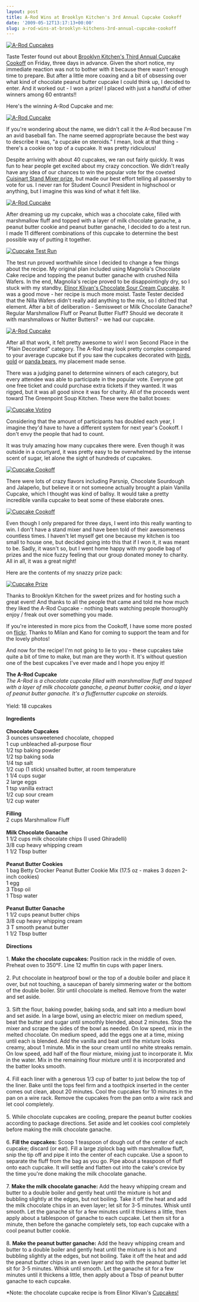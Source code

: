 ```yaml
---
layout: post
title: A-Rod Wins at Brooklyn Kitchen's 3rd Annual Cupcake Cookoff
date: '2009-05-12T13:17:13+00:00'
slug: a-rod-wins-at-brooklyn-kitchens-3rd-annual-cupcake-cookoff
---
```

<a href="http://www.flickr.com/photos/kainproductions/3523604907/"><img src="http://farm4.static.flickr.com/3394/3523604907_e60551306a.jpg?v=1242096771" alt="A-Rod Cupcakes" /></a>

Taste Tester found out about <a href="http://thebrooklynkitchen.wordpress.com/2009/05/01/cupcake-cookoff-door-prize-and-faqs-for-entrants/">Brooklyn Kitchen's Third Annual Cupcake Cookoff</a> on Friday, three days in advance. Given the short notice, my immediate reaction was not to bother with it because there wasn't enough time to prepare. But after a little more coaxing and a bit of obsessing over what kind of chocolate peanut butter cupcake I could think up, I decided to enter. And it worked out - I won a prize! I placed with just a handful of other winners among 60 entrants!! 

Here's the winning A-Rod Cupcake and me:

<a href="http://www.flickr.com/photos/kainproductions/3523617099/"><img src="http://farm4.static.flickr.com/3362/3523617099_65a223c7a8.jpg?v=0" alt="A-Rod Cupcake" /></a>

If you're wondering about the name, we didn't call it the A-Rod because I'm an avid baseball fan. The name seemed appropriate because the best way to describe it was, "a cupcake on steroids." I mean, look at that thing - there's a cookie on top of a cupcake. It was pretty ridiculous!

Despite arriving with about 40 cupcakes, we ran out fairly quickly. It was fun to hear people get excited about my crazy concoction. We didn't really have any idea of our chances to win the popular vote for the coveted <a href="http://thebrooklynkitchen.wordpress.com/2009/05/06/and-the-grand-prize-is/#more-648">Cuisinart Stand Mixer prize</a>, but made our best effort telling all passersby to vote for us. I never ran for Student Council President in highschool or anything, but I imagine this was kind of what it felt like.

<a href="http://www.flickr.com/photos/kstar810/3525280760/in/set-72157617942862663/"><img src="http://farm4.static.flickr.com/3332/3525280760_1f2e177177.jpg?v=0" alt="A-Rod Cupcake" /></a>

After dreaming up my cupcake, which was a chocolate cake, filled with marshmallow fluff and topped with a layer of milk chocolate ganache, a peanut butter cookie and peanut butter ganache, I decided to do a test run. I made 11 different combinations of this cupcake to determine the best possible way of putting it together. 

<a href="http://www.flickr.com/photos/kstar810/3525284094/in/set-72157617942862663/"><img src="http://farm4.static.flickr.com/3611/3525284094_2f5f56c3c9.jpg?v=0" alt="Cupcake Test Run" /></a>

The test run proved worthwhile since I decided to change a few things about the recipe. My original plan included using Magnolia's Chocolate Cake recipe and topping the peanut butter ganache with crushed Nilla Wafers. In the end, Magnolia's recipe proved to be disappointingly dry, so I stuck with my standby, <a href="http://www.epicurean.com/featured/chocolate-mousse-cupcakes-recipe.html">Elinor Klivan's Chocolate Sour Cream Cupcake</a>. It was a good move - her recipe is much more moist. Taste Tester decided that the Nilla Wafers didn't really add anything to the mix, so I ditched that element. After a bit of deliberation - Semisweet or Milk Chocolate Ganache? Regular Marshmallow Fluff or Peanut Butter Fluff? Should we decorate it with marshmallows or Nutter Butters? - we had our cupcake. 

<a href="http://www.flickr.com/photos/kainproductions/3523611921/"><img src="http://farm4.static.flickr.com/3618/3523611921_3222d60992.jpg?v=0" alt="A-Rod Cupcake" /></a>

After all that work, it felt pretty awesome to win! I won Second Place in the "Plain Decorated" category. The A-Rod may look pretty complex compared to your average cupcake but if you saw the cupcakes decorated with <a href="http://www.flickr.com/photos/kstar810/3525282582/in/set-72157617942862663/">birds</a>, <a href="http://www.flickr.com/photos/kstar810/3524476131/in/set-72157617942862663/">gold</a> or <a href="http://www.flickr.com/photos/sweetpotatoe/3524710113/">panda bears</a>, my placement made sense.

There was a judging panel to determine winners of each category, but every attendee was able to participate in the popular vote. Everyone got one free ticket and could purchase extra tickets if they wanted. It was rigged, but it was all good since it was for charity. All of the proceeds went toward The Greenpoint Soup Kitchen. These were the ballot boxes:

<a href="http://www.flickr.com/photos/kstar810/3525280936/in/set-72157617942862663/"><img src="http://farm4.static.flickr.com/3067/3525280936_11327753ac.jpg?v=0" alt="Cupcake Voting" /></a>

Considering that the amount of participants has doubled each year, I imagine they'd have to have a different system for next year's Cookoff. I don't envy the people that had to count.

It was truly amazing how many cupcakes there were. Even though it was outside in a courtyard, it was pretty easy to be overwhelmed by the intense scent of sugar, let alone the sight of hundreds of cupcakes.

<a href="http://www.flickr.com/photos/kstar810/3524475799/in/set-72157617942862663/"><img src="http://farm4.static.flickr.com/3316/3524475799_0b58d6d55a.jpg?v=0" alt="Cupcake Cookoff" /></a>

There were lots of crazy flavors including Parsnip, Chocolate Sourdough and Jalape&#241;o, but believe it or not someone actually brought a plain Vanilla Cupcake, which I thought was kind of ballsy. It would take a pretty incredible vanilla cupcake to beat some of these elaborate ones.

<a href="http://www.flickr.com/photos/kstar810/3524476329/in/set-72157617942862663/"><img src="http://farm4.static.flickr.com/3539/3524476329_2edca432b0.jpg?v=0" alt="Cupcake Cookoff" /></a>

Even though I only prepared for three days, I went into this really wanting to win. I don't have a stand mixer and have been told of their awesomeness countless times. I haven't let myself get one because my kitchen is too small to house one, but decided going into this that if I won it, it was meant to be. Sadly, it wasn't so, but I went home happy with my goodie bag of prizes and the nice fuzzy feeling that our group donated money to charity. All in all, it was a great night!

Here are the contents of my snazzy prize pack:

<a href="http://www.flickr.com/photos/kstar810/3525280568/in/set-72157617942862663/"><img src="http://farm4.static.flickr.com/3656/3525280568_7bc394ab40.jpg?v=0" alt="Cupcake Prize" /></a>

Thanks to Brooklyn Kitchen for the sweet prizes and for hosting such a great event! And thanks to all the people that came and told me how much they liked the A-Rod Cupcake - nothing beats watching people thoroughly enjoy / freak out over something you made.

If you're interested in more pics from the Cookoff, I have some more posted on <a href="http://www.flickr.com/photos/kstar810/sets/72157617942862663/">flickr</a>. Thanks to Milan and Kano for coming to support the team and for the lovely photos!

And now for the recipe! I'm not going to lie to you - these cupcakes take quite a bit of time to make, but man are they worth it. It's without question one of the best cupcakes I've ever made and I hope you enjoy it!

<div class="recipe">
<strong>The A-Rod Cupcake</strong><br>
<em>The A-Rod is a chocolate cupcake filled with marshmallow fluff and topped with a layer of milk chocolate ganache, a peanut butter cookie, and a layer of peanut butter ganache. It's a fluffernutter cupcake on steroids.</em><br>
<br>
Yield: 18 cupcakes<br>
<br>
<strong>Ingredients</strong><br>
<br>
<strong>Chocolate Cupcakes</strong><br>
3 ounces unsweetened chocolate, chopped <br>
1 cup unbleached all-purpose flour <br>
1/2 tsp baking powder <br>
1/2 tsp baking soda <br>
1/4 tsp salt <br>
1/2 cup (1 stick) unsalted butter, at room temperature <br>
1 1/4 cups sugar <br>
2 large eggs <br>
1 tsp vanilla extract <br>
1/2 cup sour cream <br>
1/2 cup water<br>
<br>
<strong>Filling</strong><br>
2 cups Marshmallow Fluff<br>
<br>
<strong>Milk Chocolate Ganache</strong><br>
1 1/2 cups milk chocolate chips (I used Ghiradelli)<br>
3/8 cup heavy whipping cream<br>
1 1/2 Tbsp butter<br>
<br>
<strong>Peanut Butter Cookies</strong><br>
1 bag Betty Crocker Peanut Butter Cookie Mix (17.5 oz - makes 3 dozen 2-inch cookies)<br>
1 egg<br>
3 Tbsp oil<br>
1 Tbsp water<br>
<br>
<strong>Peanut Butter Ganache</strong><br>
1 1/2 cups peanut butter chips<br>
3/8 cup heavy whipping cream<br>
3 T smooth peanut butter<br>
1 1/2 Tbsp butter<br>
<br>
<strong>Directions</strong><br>
<br>
1. <strong>Make the chocolate cupcakes:</strong> Position rack in the middle of oven. Preheat oven to 350°F. Line 12 muffin tin cups with paper liners.<br>
<br>
2. Put chocolate in heatproof bowl or the top of a double boiler and place it over, but not touching, a saucepan of barely simmering water or the bottom of the double boiler. Stir until chocolate is melted. Remove from the water and set aside.<br>
<br>
3. Sift the flour, baking powder, baking soda, and salt into a medium bowl and set aside. In a large bowl, using an electric mixer on medium speed, beat the butter and sugar until smoothly blended, about 2 minutes. Stop the mixer and scrape the sides of the bowl as needed. On low speed, mix in the melted chocolate. On medium speed, add the eggs one at a time, mixing until each is blended. Add the vanilla and beat until the mixture looks creamy, about 1 minute. Mix in the sour cream until no white streaks remain. On low speed, add half of the flour mixture, mixing just to incorporate it. Mix in the water. Mix in the remaining flour mixture until it is incorporated and the batter looks smooth.<br>
<br>
4. Fill each liner with a generous 1/3 cup of batter to just below the top of the liner. Bake until the tops feel firm and a toothpick inserted in the center comes out clean, about 20 minutes. Cool the cupcakes for 10 minutes in the pan on a wire rack. Remove the cupcakes from the pan onto a wire rack and let cool completely.<br>
<br>
5. While chocolate cupcakes are cooling, prepare the peanut butter cookies according to package directions. Set aside and let cookies cool completely before making the milk chocolate ganache.<br>
<br>
6. <strong>Fill the cupcakes:</strong> Scoop 1 teaspoon of dough out of the center of each cupcake; discard (or eat). Fill a large ziplock bag with marshmallow fluff, snip the tip off and pipe it into the center of each cupcake. Use a spoon to separate the fluff from the bag as you go. Pipe about a teaspoon of fluff onto each cupcake. It will settle and flatten out into the cake's crevice by the time you're done making the milk chocolate ganache.<br>
<br>
7. <strong>Make the milk chocolate ganache:</strong> Add the heavy whipping cream and butter to a double boiler and gently heat until the mixture is hot and bubbling slightly at the edges, but not boiling. Take it off the heat and add the milk chocolate chips in an even layer; let sit for 3-5 minutes. Whisk until smooth. Let the ganache sit for a few minutes until it thickens a little, then apply about a tablespoon of ganache to each cupcake. Let them sit for a minute, then before the ganache completely sets, top each cupcake with a cool peanut butter cookie.<br>
<br>
8. <strong>Make the peanut butter ganache:</strong> Add the heavy whipping cream and butter to a double boiler and gently heat until the mixture is is hot and bubbling slightly at the edges, but not boiling. Take it off the heat and add the peanut butter chips in an even layer and top with the peanut butter let sit for 3-5 minutes. Whisk until smooth. Let the ganache sit for a few minutes until it thickens a little, then apply about a Tbsp of peanut butter ganache to each cupcake.
</div>

*Note: the chocolate cupcake recipe is from Elinor Klivan's <a href="http://astore.amazon.com/thechocolatpe-20/detail/0811845451">Cupcakes!</a>
